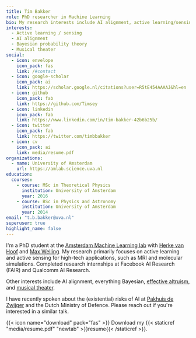 ```yaml
---
title: Tim Bakker
role: PhD researcher in Machine Learning
bio: My research interests include AI alignment, active learning/sensing, reinforcement learning, ML for simulations, and everything Bayesian.
interests: 
  - Active learning / sensing
  - AI alignment
  - Bayesian probability theory
  - Musical theater
social:
  - icon: envelope
    icon_pack: fas
    link: /#contact
  - icon: google-scholar
    icon_pack: ai
    link: https://scholar.google.nl/citations?user=R5tE454AAAAJ&hl=en
  - icon: github
    icon_pack: fab
    link: https://github.com/Timsey
  - icon: linkedin
    icon_pack: fab
    link: https://www.linkedin.com/in/tim-bakker-42b6b25b/
  - icon: twitter
    icon_pack: fab
    link: https://twitter.com/timbbakker
  - icon: cv
    icon_pack: ai
    link: media/resume.pdf
organizations:
  - name: University of Amsterdam
    url: https://amlab.science.uva.nl
education:
  courses:
    - course: MSc in Theoretical Physics
      institution: University of Amsterdam
      year: 2016
    - course: BSc in Physics and Astronomy
      institution: University of Amsterdam
      year: 2014
email: "t.b.bakker@uva.nl"
superuser: true
highlight_name: false
---
```

I'm a PhD student at the [Amsterdam Machine Learning lab](https://amlab.science.uva.nl) with [Herke van Hoof](https://staff.fnwi.uva.nl/h.c.vanhoof/homepage/) and [Max Welling](https://staff.fnwi.uva.nl/m.welling/). My research primarily focuses on active learning and active sensing for high-tech applications, such as MRI and molecular simulations. Completed research internships at Facebook AI Research (FAIR) and Qualcomm AI Research.

Other interests include AI alignment, everything Bayesian, [effective altruism](https://www.eaamsterdam.org/), and [musical theater](https://www.hetaspk.nl/).

I have recently spoken about the (existential) risks of AI at [Pakhuis de Zwijger](https://dezwijger.nl/programma/existential-risks-of-artificial-intelligence) and the Dutch Ministry of Defence. Please reach out if you're interested in a similar talk.

{{< icon name="download" pack="fas" >}} Download my {{< staticref "media/resume.pdf" "newtab" >}}resume{{< /staticref >}}.
